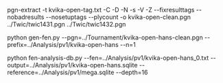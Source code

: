 
pgn-extract -t kvika-open-tag.txt -C -D -N -s -V -Z --fixresulttags --nobadresults --nosetuptags --plycount -o kvika-open-clean.pgn ../Twic/twic1431.pgn ../Twic/twic1432.pgn

python gen-fen.py --pgn=../Tournament/kvika-open-hans-clean.pgn  --prefix=../Analysis/pv1/kvika-open-hans  --n=1

python fen-analysis-db.py --fen=../Analysis/pv1/kvika-open-hans_0.txt --output=../Analysis/pv1/kvika-open-hans.sqlite --reference=../Analysis/pv1/mega.sqlite --depth=16
